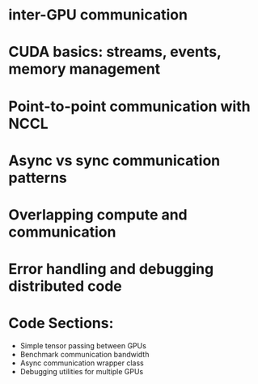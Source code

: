 # inter-GPU communication

# CUDA basics: streams, events, memory management
# Point-to-point communication with NCCL
# Async vs sync communication patterns
# Overlapping compute and communication
# Error handling and debugging distributed code

# Code Sections:

- Simple tensor passing between GPUs
- Benchmark communication bandwidth
- Async communication wrapper class
- Debugging utilities for multiple GPUs

